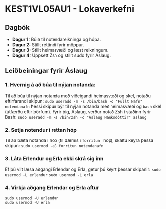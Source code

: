# KEST1VL05AU1 - Lokaverkefni

## Dagbók
- **Dagur 1:** Búið til notendareikninga og hópa.
- **Dagur 2:** Stillt réttindi fyrir möppur.
- **Dagur 3:** Stillt heimasvæði og læst reikningum.
- **Dagur 4:** Uppsett Zsh og stillt sudo fyrir Áslaug.

## Leiðbeiningar fyrir Áslaug

### 1. Hvernig á að búa til nýjan notanda:
Til að búa til nýjan notanda með viðeigandi heimasvæði og skel, notaðu eftirfarandi skipun: `sudo useradd -m -s /bin/bash -c "Fullt Nafn" notendanafn`
Þessi skipun býr til nýjan notanda með heimasvæði og `bash` skel (útfærðu eftir þörfum). Fyrir þig, Áslaug, verður notað Zsh í staðinn fyrir Bash:
`sudo useradd -m -s /bin/zsh -c "Áslaug Hauksdóttir" aslaug`

### 2. Setja notendur í réttan hóp
Til að bæta notanda í hóp (til dæmis í `forritun ` hóp), skaltu keyra þessa skipun: `sudo usermod -aG forritun notendanafn`

### 3. Láta Erlendur og Erla ekki skrá sig inn
Ef þú vilt læsa aðgangi Erlendar og Erla, getur þú keyrt þessar skipanir:
`sudo usermod -L erlendur`
`sudo usermod -L erla`

### 4. Virkja aðgang Erlendar og Erla aftur
`sudo usermod -U erlendur`  
`sudo usermod -U erla`

